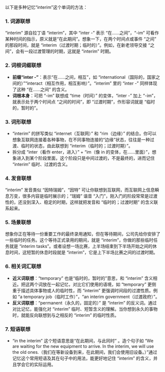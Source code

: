 以下是多种记忆“interim”这个单词的方法：

### 1. 词源联想
“interim” 源自拉丁语 “interim”，其中 “inter -” 表示 “在……之间”，“-im” 可看作某种时间的指示，原义就是“在此期间”。想象一下，在两个时间点或事件 “之间” 的那段时间，就是 “interim（过渡时期；临时的）”。例如，在新老领导交接 “之间”，会有一段过渡管理的时期，这就是 “interim” 时期。

### 2. 词根词缀联想
- **前缀“inter -”**：表示“在……之间，相互”，如 “international（国际的，国家之间的）”“interact（相互作用，相互影响）”。“interim” 里的 “inter -” 同样体现了这种 “在……之间” 的含义。
- **词根本身**：可把 “-im” 联想成 “time（时间）” 的变体，“inter -” 加上 “-im”，就表示处于两个时间点 “之间的时间”，即 “过渡时期”，作形容词就是 “临时的，暂时的”。

### 3. 词形联想
 - “interim” 的拼写类似 “internet（互联网）” 和 “rim（边缘）” 的结合。你可以想象互联网连接着各种事物，在不同事物连接的“边缘”状态，往往是一种过渡、临时的状态，由此联想到 “interim（临时的；过渡时期）”。
 - 拆分成 “inter（看作 enter，进入）” + “im（像 in 的变体，在……里面）”，想象进入到某个阶段里面，这个阶段只是中间过渡的，不是最终的，进而记住 “interim” 临时、过渡的含义。

### 4. 发音联想
“interim” 发音类似 “因特瑞姆”，“因特” 可让你联想到互联网，而互联网上信息瞬息万变，很多内容是临时展示的；“瑞姆” 谐音 “入门”，刚入门的阶段常常是过渡性的，还没到深入、稳定的时期，这样就把发音和 “临时的；过渡时期” 的含义联系起来。

### 5. 场景联想
想象你正在等待一份重要工作的最终录用通知，但在等待期间，公司先给你安排了一些临时的任务。这个等待正式录用的期间，就是 “interim”，你做的那些临时任务就是 “interim tasks”。或者设想一场比赛，上半场结束到下半场开始之间的休息时间，这短暂的休息时段就是 “interim”，它是上下半场比赛之间的过渡时期。

### 6. 相关词汇联想
 - **近义词联想**：“temporary” 也是“临时的，暂时的”意思，和 “interim” 含义相近。把这两个词放在一起记忆，对比它们使用的语境，如 “temporary” 更侧重于描述具体事物或人的临时性，而 “interim” 更强调时间段的过渡性质。例如 “a temporary job（临时工作）”，“an interim government（过渡政府）”。
 - **反义词联想**：“permanent（永久的，固定的）” 是 “interim” 的反义词。通过对比记忆，能强化对 “interim” 临时、短暂含义的理解。当你想到永久的事物时，就能反向联想到与之相反的 “interim” 的临时性质。

### 7. 短语联想
 - “in the interim” 这个短语意思是“在此期间，与此同时” 。造个句子如 “We are waiting for the new equipment to arrive. In the interim, we will use the old ones.（我们在等新设备到来，在此期间，我们会使用旧设备。）”通过记忆这个常用短语及其在句子中的用法，能更好地记住 “interim” 的含义，并且学会它的实际运用。 